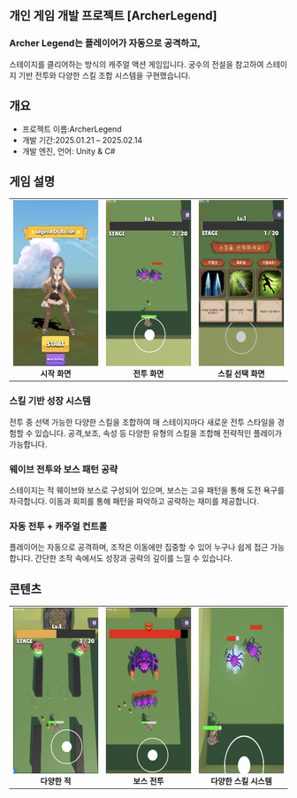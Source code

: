 ## 개인 게임 개발 프로젝트 [ArcherLegend]
### Archer Legend는 플레이어가 자동으로 공격하고, 
스테이지를 클리어하는 방식의 캐주얼 액션 게임입니다.
궁수의 전설을 참고하여 스테이지 기반 전투와 다양한 스킬 조합 시스템을 구현했습니다.

## 개요
- 프로젝트 이름:ArcherLegend
- 개발 기간:2025.01.21 – 2025.02.14  
- 개발 엔진, 언어: Unity & C#  

## 게임 설명
<table>
  <tr>
    <td align="center" width="33%">
      <img src="Assets/ArcherPic3.png" height="300px"><br>
      <b>시작 화면</b>
    </td>
    <td align="center" width="33%">
      <img src="Archerpic4.png" height="300px"><br>
      <b>전투 화면</b>
    </td>
    <td align="center" width="33%">
      <img src="Assets/ArcherPic2.png" height="300px"><br>
      <b>스킬 선택 화면</b>
    </td>
  </tr>
</table>

### 스킬 기반 성장 시스템
전투 중 선택 가능한 다양한 스킬을 조합하여 매 스테이지마다 새로운 전투 스타일을 경험할 수 있습니다. 공격,보조,
속성 등 다양한 유형의 스킬을 조합해 전략적인 플레이가 가능합니다.

### 웨이브 전투와 보스 패턴 공략
스테이지는 적 웨이브와 보스로 구성되어 있으며, 보스는 고유 패턴을 통해 도전 욕구를 자극합니다. 이동과 회피를 
통해 패턴을 파악하고 공략하는 재미를 제공합니다.

### 자동 전투 + 캐주얼 컨트롤
플레이어는 자동으로 공격하며, 조작은 이동에만 집중할 수 있어 누구나 쉽게 접근 가능합니다. 간단한 조작 속에서도 
성장과 공략의 깊이를 느낄 수 있습니다.
## 콘텐츠

<table>
  <tr>
    <td align="center" width="33%">
      <img src="ArcherPic5.png" height="300px"><br>
      <b>다양한 적</b>
    </td>
    <td align="center" width="33%">
      <img src="Assets/ArcherPic1.png" height="300px"><br>
      <b>보스 전투</b>
    </td>
    <td align="center" width="33%">
      <img src="ArcherPic6.png" height="300px"><br>
      <b>다양한 스킬 시스템</b>
    </td>
  </tr>
</table>







